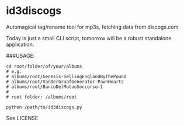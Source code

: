 id3discogs
==========

Automagical tag/rename tool for mp3s, fetching data from discogs.com

Today is just a small CLI script, tomorrow will be a robust standalone application.

###USAGE:

	cd root/folder/of/your/albums
	# e.g.
	# albums/root/Genesis-SellingEnglandByThePound
	# albums/root/VanDerGraafGenerator-PawnHearts
	# albums/root/BancoDelMutuoSoccorso-1
	#
	# root folder: /albums/root

	python /path/to/id3discogs.py



See LICENSE
